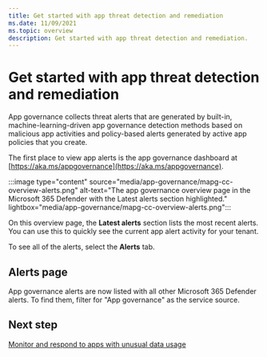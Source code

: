 ```yaml
---
title: Get started with app threat detection and remediation
ms.date: 11/09/2021
ms.topic: overview
description: Get started with app threat detection and remediation.
---
```


# Get started with app threat detection and remediation

App governance collects threat alerts that are generated by built-in, machine-learning-driven app governance detection methods based on malicious app activities and policy-based alerts generated by active app policies that you create.

The first place to view app alerts is the app governance dashboard at [https://aka.ms/appgovernance](https://aka.ms/appgovernance).

:::image type="content" source="media/app-governance/mapg-cc-overview-alerts.png" alt-text="The app governance overview page in the Microsoft 365 Defender with the Latest alerts section highlighted." lightbox="media/app-governance/mapg-cc-overview-alerts.png":::

On this overview page, the **Latest alerts** section lists the most recent alerts. You can use this to quickly see the current app alert activity for your tenant.

To see all of the alerts, select the **Alerts** tab.

## Alerts page

App governance alerts are now listed with all other Microsoft 365 Defender alerts. To find them, filter for "App governance" as the service source.



## Next step

[Monitor and respond to apps with unusual data usage](app-governance-monitor-apps-unusual-data-usage.md)
